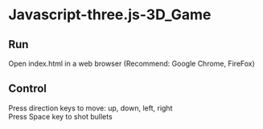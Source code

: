 # Javascript-three.js-3D_Game

## Run
Open index.html in a web browser (Recommend: Google Chrome, FireFox)

## Control
Press direction keys to move: up, down, left, right<br>
Press Space key to shot bullets<br>
